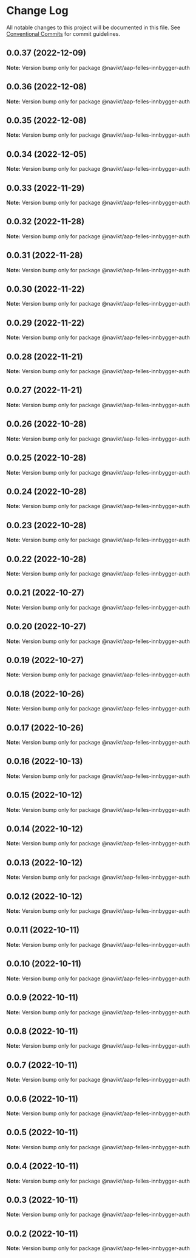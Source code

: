 # Change Log

All notable changes to this project will be documented in this file.
See [Conventional Commits](https://conventionalcommits.org) for commit guidelines.

## 0.0.37 (2022-12-09)

**Note:** Version bump only for package @navikt/aap-felles-innbygger-auth

## 0.0.36 (2022-12-08)

**Note:** Version bump only for package @navikt/aap-felles-innbygger-auth

## 0.0.35 (2022-12-08)

**Note:** Version bump only for package @navikt/aap-felles-innbygger-auth

## 0.0.34 (2022-12-05)

**Note:** Version bump only for package @navikt/aap-felles-innbygger-auth

## 0.0.33 (2022-11-29)

**Note:** Version bump only for package @navikt/aap-felles-innbygger-auth

## 0.0.32 (2022-11-28)

**Note:** Version bump only for package @navikt/aap-felles-innbygger-auth

## 0.0.31 (2022-11-28)

**Note:** Version bump only for package @navikt/aap-felles-innbygger-auth

## 0.0.30 (2022-11-22)

**Note:** Version bump only for package @navikt/aap-felles-innbygger-auth

## 0.0.29 (2022-11-22)

**Note:** Version bump only for package @navikt/aap-felles-innbygger-auth

## 0.0.28 (2022-11-21)

**Note:** Version bump only for package @navikt/aap-felles-innbygger-auth

## 0.0.27 (2022-11-21)

**Note:** Version bump only for package @navikt/aap-felles-innbygger-auth

## 0.0.26 (2022-10-28)

**Note:** Version bump only for package @navikt/aap-felles-innbygger-auth

## 0.0.25 (2022-10-28)

**Note:** Version bump only for package @navikt/aap-felles-innbygger-auth

## 0.0.24 (2022-10-28)

**Note:** Version bump only for package @navikt/aap-felles-innbygger-auth

## 0.0.23 (2022-10-28)

**Note:** Version bump only for package @navikt/aap-felles-innbygger-auth

## 0.0.22 (2022-10-28)

**Note:** Version bump only for package @navikt/aap-felles-innbygger-auth

## 0.0.21 (2022-10-27)

**Note:** Version bump only for package @navikt/aap-felles-innbygger-auth

## 0.0.20 (2022-10-27)

**Note:** Version bump only for package @navikt/aap-felles-innbygger-auth

## 0.0.19 (2022-10-27)

**Note:** Version bump only for package @navikt/aap-felles-innbygger-auth

## 0.0.18 (2022-10-26)

**Note:** Version bump only for package @navikt/aap-felles-innbygger-auth

## 0.0.17 (2022-10-26)

**Note:** Version bump only for package @navikt/aap-felles-innbygger-auth

## 0.0.16 (2022-10-13)

**Note:** Version bump only for package @navikt/aap-felles-innbygger-auth

## 0.0.15 (2022-10-12)

**Note:** Version bump only for package @navikt/aap-felles-innbygger-auth

## 0.0.14 (2022-10-12)

**Note:** Version bump only for package @navikt/aap-felles-innbygger-auth

## 0.0.13 (2022-10-12)

**Note:** Version bump only for package @navikt/aap-felles-innbygger-auth

## 0.0.12 (2022-10-12)

**Note:** Version bump only for package @navikt/aap-felles-innbygger-auth

## 0.0.11 (2022-10-11)

**Note:** Version bump only for package @navikt/aap-felles-innbygger-auth

## 0.0.10 (2022-10-11)

**Note:** Version bump only for package @navikt/aap-felles-innbygger-auth

## 0.0.9 (2022-10-11)

**Note:** Version bump only for package @navikt/aap-felles-innbygger-auth

## 0.0.8 (2022-10-11)

**Note:** Version bump only for package @navikt/aap-felles-innbygger-auth

## 0.0.7 (2022-10-11)

**Note:** Version bump only for package @navikt/aap-felles-innbygger-auth

## 0.0.6 (2022-10-11)

**Note:** Version bump only for package @navikt/aap-felles-innbygger-auth

## 0.0.5 (2022-10-11)

**Note:** Version bump only for package @navikt/aap-felles-innbygger-auth

## 0.0.4 (2022-10-11)

**Note:** Version bump only for package @navikt/aap-felles-innbygger-auth

## 0.0.3 (2022-10-11)

**Note:** Version bump only for package @navikt/aap-felles-innbygger-auth

## 0.0.2 (2022-10-11)

**Note:** Version bump only for package @navikt/aap-felles-innbygger-auth
